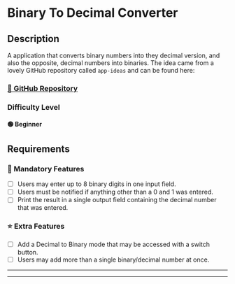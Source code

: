 # Binary To Decimal Converter

## Description

A application that converts binary numbers into they decimal version, and also the opposite, decimal numbers into binaries. The idea came from a lovely GitHub repository called `app-ideas` and can be found here:

### [🔗 GitHub Repository](https://github.com/mateuscgodoy/app-ideas/blob/master/Projects/1-Beginner/Bin2Dec-App.md) 

### Difficulty Level

#### 🟢 Beginner

## Requirements

### 💼 Mandatory Features

- [ ] Users may enter up to 8 binary digits in one input field.
- [ ] Users must be notified if anything other than a 0 and 1 was entered.
- [ ] Print the result in a single output field containing the decimal number that was entered.

### ⭐ Extra Features

- [ ] Add a Decimal to Binary mode that may be accessed with a switch button.
- [ ] Users may add more than a single binary/decimal number at once.

---
---